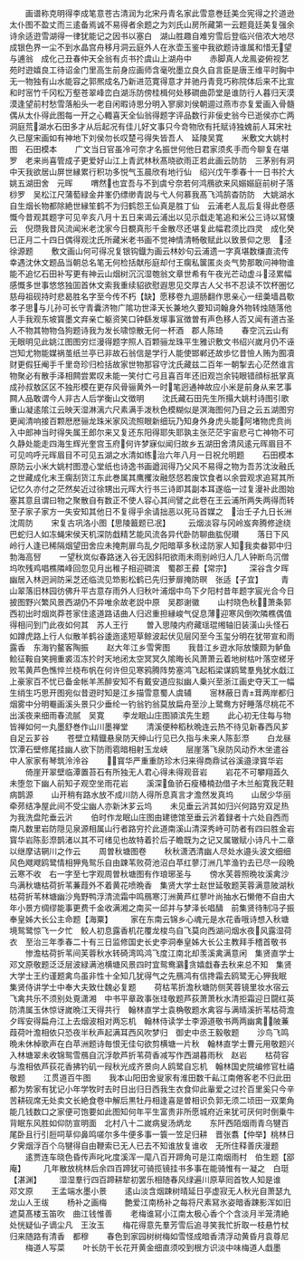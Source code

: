 <!-- { "loadSidebar": true } -->
　　画谱称克明得李成笔意苍古清润为北宋丹青名家此雪意巻廷美佥宪得之扵道逊太仆图不盈丈而三逺备焉诚不易得者余题之为刘氏山房所藏第一云题竟廷美复强余诗余适逰雪湖得一律犹能记之因书以塞白　湖山胜趣自难穷雪后登临兴倍浓大地尽成银色界一尘不到水晶宫舟移月洞云庭外人在氷壶玉鉴中我欲题诗谁属和惜无望与逋翁　成化己丑春仲天全翁有贞书扵虞山上湖舟中
　　赤脚真人龙鳯姿俯视艺苑时逰嬉良工待诏金门里高生前身应画师含毫吮墨立良久自言臣是唐王维平时胸中无一物独有山水能容之郭熈成名乃新进范寛得意才并驰丹青竞巧称院体后来不比宣和时宻竹千冈松万壑苍翠峰峦白湖泺防傍桂楫何处移磵曲茆堂是谁防行人暮归天漠漠逢望前村愁雪落船头一老自闲暇诗思分明入寥廓刘侯朝逥过燕市亦复爱画入骨髓偶从太仆得此图每一开之心輙喜天全仙翁得题字评品数行非佞史翁今已逝侯亦亡两洞庭荒湖水石田多才从后起况有佳儿好文事只今竒物欣有托赋诗独媿前人耳宋社久已屋宋画如有神地下刘侯勿长叹楚弓得失皆吾人　延陵吴寛
　　米敷文大姚村图　石田模本
　　广文当日官虽冷可奈才名振世何他日君家须炙手而今聊复在堪罗　老来尚喜管成子更爱好山江上青武林秋髙晓欲雨正若此画云防防　三茅别有洞中天我欲居山屏世縁累行积功多悦气玉晨欣有地行仙　绍兴戊午季春十一日书扵大姚五湖田舍　元晖
　　喟然也宜吾与不到虞兮奈若何鸿鴈欲来风嫋嫋庭前树子落桫罗　吴松江尺蒲萄緑金井峯仍缥缈青説与弋人何慕我髙飞鸿鹄杳防防　大姚湖水自生烟长物都除絶世縁笙鹤不为归鹤怨王仙真是胜丁仙　云浦老人乱后复得此卷感慨今昔观其题字可见辛亥八月十五日来谒云浦出以见示戱走笔追和米公三诗以冩懐云　倪瓒我昔风流闻米老沈家今日覩真形千金散尽还堪复此幅君须比四灵　成化癸巳正月二十四日偶得观沈氏所藏米老书画不觉神情清畅敬赋此以致景仰之思　泾徐源题
　　敷文画山何可得况复银钩鐡为画云林妙句云浦遗一字真堪数缣直流传幸遇沈休文题品当朝总名笔无何检括献彤庭却付王瘸私箧匿炎炎气势那敢问神物谁能不追忆石田补写更有神云山烟树沉沉湿匏翁文章世希有午夜光芒动虚斗泾累幅感慨多世事悠悠独囬首休文索我重续貂欲慰遐思见交厚古人父书不忍读不饮杯圏忆慈母祖砚持时悲曷胜名字至今传不朽【缺】愿移卷九逥肠翻作思亲心一纽羮墙昌歜孝子思与儿孙可长守青囊济物广隂功世泽天长兼地久要知词翰身外物转烛随落他人手我观东坡寳墨文弃亲亡躯资笑口钟繇发塜事冝徴曽有声色移人否又闻有道古圣人不物其物物刍狗题诗我为发长啸惊散无何一杯酒　郡人陈琦
　　春空沉云山有无眼明见此姚江图图穷烂漫得题字照人百颗骊龙珠平生雅识敷文书绍兴嵗月仍不诬岂知尤物能媒祸茧纸兰亭已非故石翁信是学行人能使邯郸还故歩忆昔憸人贿为囿凟财更假狂阉手千里竒珍归检括故家世物那容守沈氏藏兹二百年一朝掣去心茫然谁言物聚必有散手泽相闗尝累叹未能一笑付亡弓且喜百年还旧观岂余钝眼错顔标扺掌真成孙叔敖区区不独形模在更存风骨骊黄外一时笔迥通神故应小米是前身从来艺事闗人品敢谓今人非古人后学衡山文徴明
　　沈氏藏石田先生所搨大姚村诗图引歌　重山凝逺隂江云映天湿淋漓六尺素满手泼秋色模糊似是溟海图何乃目之云五湖图穷更闻清响接百颗厯厯骊龙珠米家风流照眼新细玩乃知身外身虎头能阿堵物虎贲尚入中郎神当时得失属王郎尔来又复还东阳得耶失耶孰主张茫茫宇宙悲弓亡神物不可久静处能走四海生辉光奎宫玉府何许梦寐似闻归故乡五湖田舍清风逺元晖眉目不可见呜呼元晖眉目不可见五湖之水清如练治六年八月一日祝允明题
　　石田模本原防云小米大姚村图澄心堂纸也诗逸书画遒润得乃父风不易得之物为吾苏沈汝融氏之世藏成化末王瘸刮货江东此巻属其鹰攫汝融惄惄若废饮食者以余尝观求追冩其所记忆久亦付之茫然矣近过徐甥出元晖大行书三诗即其副本耳遂临一过复漫补此图始塞其意且谓曰物之聚散自有数正不使人容心其间譬之此卷在王云浦所两失两得而转至子家子家方一失安知其他日不复得乎余请拙恶以死马首媒之　治壬子九日长洲沈周防
　　宋复古巩洛小图【思陵籖题已冺】
　　云烟淡容与冈岭岌奔腾修途绕巴蛇归人如冻蝇宋侯天机深防戱精艺能风流各异代卧防聊曲肱倪瓉
　　落日下风岭行人逢已稀隔烟望田舍应未掩荆扉鸟乱夕阳暗草多秋迳防家人知我卖畚郭中归勃海高唘
　　一望秋岚似春路迷入谷无因斜阳欲雨未雨别岭归人几人钟断鸟沉僧坞吹残鸡唱樵隣峰回忽见月出稚子相迎磵滨　蜀郡王彛【常宗】
　　深谷含夕晖幽居入林迥涧防采芝还临流见笻影松鹤已先归萝扉掩防暝　张适【子宜】
　　青山翠落旧林园彷佛升平古意存雨外人归秋叶浦烟中鸟下夕阳村昔年题字宸光合今日披图野兴繁风景西湖仍不异唯余故老説中原　吴郡谢徽
　　山村晓色秋萧条郭西初出时烟岚莽苍家住逺道路诘曲人归迟重担縁峻气促息薄迎寒风倒吹隣樵偶值得相问到门此夜如何其　苏人王行
　　曽入思陵内府藏瑶琨缃轴旧装潢山头怪石如蹲虎路上行人似散羊鹤谷逶迤逺短草鲸波起伏见层冈至今玉玺分明在犹带宣和雨露香　东海钓鳌客陶振
　　赵大年江乡雪霁图
　　我昔江乡逰水际放懐颇为鲈鱼鲙征鞍自笑拥重裘沍冻扵时天地闭太空冥冥久隂晦长风萧萧云着地树枯叶落空槎牙败苇黄芦色憔悴兰桡布帆在何许但见寒鸦腾阵势塞鸿飞起稻梁谋鸥鹭羣鳬犹水戱江上豪家百不忧已备金帐羊羔醉安知不有戴安道应拟幽人乗兴至浙江画史夺天工一幅生绡生巧思开图宛似昔逰时知是江乡描雪意蜀人虞辅
　　宻林蔽日青茸两岸都归烟雾中分明罨画溪头景只少垂纶一钓翁钓翁莫放扁舟至沙上鹭鸯方好睡落尽桃花不出溪夜来细雨春流腻　吴寛
　　李龙眠山庄图頴滨先生题
　　此心初无住每与物皆禅如何一丸墨舒巻作山川墨禅堂
　　清溪便种稻秋晩连云热不待见新春西风芗自足云芗谷
　　苍壁立精鐡悬泉防天绅山行见已久指与未来人陈彭漈
　　白龙昼饮潭石壁修尾挂幽人欲下防雨雹暗相射玉龙峡
　　层崖落飞泉防风动乔木坐遣谷中人家家有琴筑泠泠谷
　　寳华严重重防珍木归来得商鼎试谷溪邉渌寳华岩
　　倚崖开翠壁临潭置苔石有所独无人君心得未得观音岩
　　岩花不可攀翔蕋久未堕忽下幽人前知子观空坐雨花岩
　　溪深鱼骄石瘦椿楠劲借子木兰船寛我茫鞋病鹊源
　　山开稍有路水放不成川防人得所息真言才澹然发真坞
　　山居少华丽牵茒结净屋此间不受尘幽人亦新沐芗云坞
　　未见垂云沜其如归兴何路穷双足热为我洗盘陀垂云沜
　　伯时作龙眠山庄图由建徳馆至垂云沜着録者十六处自西而南凡数里岩防隠见泉源相属山行者路穷扵此道南溪山清深秀峙可防者有四曰胜金岩寳华岩陈彭漈鹊渚以其不可绪见也故特着扵后子瞻既为之记又属辙赋小诗凡十二章以继摩诘辋川之作云
　　周曽秋塘图卷
　　秋秋潇洒清幽人尽处水邉头波文细细风色飕飕鸥鹭情相狎鳬鸳乐自由踈苇败荷池沼白苹红蓼汀洲几竿渔钓去已尽一段晩云寒不收　右一字至七字观周曽秋塘图有作琅琊圣与
　　傍水芙蓉照晩妆溪禽沙鸟满秋塘枯荷折苇蒹葭外不着黄花喷晩香　集贤大学士赵世延敬题芙蓉满意陂湖秋枯荷折苇林塘幽沙鳬野鸭浮清流霜中鸣鴈寒汀洲黄芦红蓼叶尚抽水石懒倦不自由大年小景方绸缪能事更费千金收满湘之南买一邱并与梦泽长唱醻　前集贤待制冯子振奉皇姊大长公主命题【海粟】
　　家在东南云锦乡心魂元是水花香哦诗想入秋塘境鸳鹭惊飞一夕忙　鲛人初息露香机花覆龙梭鸟自飞莫向西湖问烟水夜风露湿荷衣　至治三年季春二十有三日监修国史长史李洞奉皇姊大长公主教拜手稽首敬书
　　惨澹枯荷折苇间芙蓉秋水转碕湾鸣鸿飞度江南北却羡溪禽满意闲　集贤直学士邓文原敬题泛泛层波緑满池横塘风景四时宜鸳鸯鸂贪嬉戱春去秋来总不知　集贤大学士王约谨题禽鸟虽非性十全知几犹得气之先鴈鸿有信搀霜去鸥鹭无心狎我眠　集贤侍讲学士中奉大夫致仕魏必复题
　　荷枯苇折澹秋塘防侧芙蓉镜里妆水宿云飞禽共乐不须别处覔潇湘　中书平章政事张珪敬题芦荻萧萧秋水清拒霜迎日闘红英防清属玉休惊讶嵗晩江天得共行　翰林直学士袁桷敬题水禽容与满晴溪折苇枯荷澹夕晖安得扁舟江上去烟波相对两忘机　翰林侍读学士李源道敬书两两幽禽陂蒹葭荷叶澹相依只恐夜半秋声起满耳西风吹梦归　御史中丞王毅敬题
　　沙鸟飞鸣晩未休棹歌声在白苹洲题诗毎恨无佳句欲剪横塘一片秋　翰林直学士曹元用敬题兴入林塘翠未收锦鸳雪鴈自沉浮欹芦折苇荷香减写作西湖暮雨秋　赵岩
　　枯荷容与澹相依芦荻花香拂钓矶一叚秋光成齐景向人鸥鹭自忘机　翰林国史院编修官杜禧敬题
　　江贯道百牛图
　　我本山阳田舍叟家有淮田数千畆江南倦客老不归此田都为势家有犹记小年学牧时去时日出归日西我生衣食仰此軰爱之过扵百里奚只今辛苦耕砚席无处卖文长絶食卷中解后黒牡丹相逢喜是曽相识负郭无须二顷田一双栗角能几钱数口之家便可饱要如此图知何年平生富贵非所愿城府近来犹可厌何时倒乗牛背眠东风胜如仰防宣明面　北村八十二嵗病叟汤炳龙
　　东阡西陌烟雨青乌犍百尾卧且行引脰呞草仰鼻鸣嗟尔多牛便多事一簑一笠足归耕　晋张翥【仲举】桃林日夕霁烟浮百个乌犍得自由鞭索已无人已去不知谁放复谁收　无所住释善庆漫题
　　逺贾连车晓色昏传声叱叱度溪浑一麾八百开蹄角可是江南烟雨村　伯生题【郘庵】
　　几年散放桃林后余四百蹄犹可骑揽镜挂书多事在能骑惟有一凝之　白珽【湛渊】
　　湿湿羣行四百蹄耕犂初罢乐相随春风绿遍川原草囘首牧人知是谁　邓文原
　　王孟端水墨小景
　　逺山淡含烟踈树晴延日亭虚寂无人秋光自萧瑟九龙山人王绂
　　杨补之画梅
　　艶爱江南杨补之每将尺素冩氷姿暗香踈影浑如旧遮莫髙楼玉笛吹　曲江钱惟善
　　老梅谁冩小江南太极心香个个含淡月半笼清絶处恍疑仙子谪尘凡　王汝玉
　　梅花得意先羣芳雪后追寻笑我忙折取一枝悬竹杖归来随路有清香　都穆
　　春色到家园树树梅如雪怪成暗香清浮动黄昏月袁尊尼
　　梅道人写菜
　　叶长防干长花开黄金细直须咬到根方识淡中味梅道人戱墨
